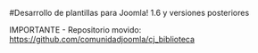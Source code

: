 #Desarrollo de plantillas para Joomla! 1.6 y versiones posteriores

IMPORTANTE - Repositorio movido: https://github.com/comunidadjoomla/cj_biblioteca




